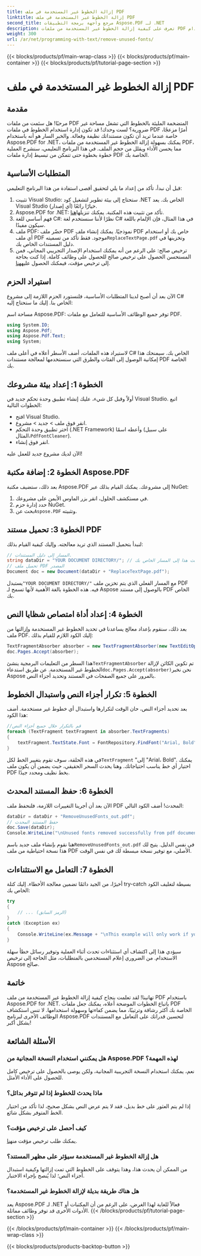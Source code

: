 ```yaml
---
title: إزالة الخطوط غير المستخدمة في ملف PDF
linktitle: إزالة الخطوط غير المستخدمة في ملف PDF
second_title: مرجع واجهة برمجة التطبيقات Aspose.PDF لـ .NET
description: تعرف على كيفية إزالة الخطوط غير المستخدمة من ملفات PDF بسهولة باستخدام Aspose.PDF for .NET. قم بتحسين الأداء وتقليل حجم الملف.
weight: 300
url: /ar/net/programming-with-text/remove-unused-fonts/
---
```


{{< blocks/products/pf/main-wrap-class >}}
{{< blocks/products/pf/main-container >}}
{{< blocks/products/pf/tutorial-page-section >}}

# إزالة الخطوط غير المستخدمة في ملف PDF

## مقدمة

مرحبًا! هل سئمت من ملفات PDF المتضخمة المليئة بالخطوط التي تشغل مساحة غير ضرورية؟ لست وحدك! قد تكون إدارة استخدام الخطوط في ملفات PDF أمرًا مزعجًا، خاصة عندما تريد أن تكون مستنداتك نظيفة وفعالة. والخبر السار هو أنه باستخدام Aspose.PDF for .NET، يمكنك بسهولة إزالة الخطوط غير المستخدمة من ملفات PDF، مما يحسن الأداء ويقلل من حجم الملف. في هذا البرنامج التعليمي، سنشرح العملية خطوة بخطوة حتى تتمكن من تبسيط إدارة ملفات PDF الخاصة بك.

## المتطلبات الأساسية

قبل أن نبدأ، تأكد من إعداد ما يلي لتحقيق أقصى استفادة من هذا البرنامج التعليمي:

1. تثبيت Visual Studio: ستحتاج إلى بيئة تطوير لتشغيل كود .NET الخاص بك. يعد Visual Studio (أي إصدار) خيارًا رائعًا.
2.  Aspose.PDF for .NET: تأكد من تثبيت هذه المكتبة. يمكنك تنزيلها[هنا](https://releases.aspose.com/pdf/net/).
3. فهم أساسي للغة C#: نظرًا لأننا سنستخدم لغة C# في هذا المثال، فإن الإلمام باللغة سيكون مفيدًا.
4. ملف PDF: حضّر ملف PDF نموذجيًا. يمكنك إنشاء ملف PDF خاص بك أو استخدام أي ملف PDF موجود. فقط تأكد من تسميته`ReplaceTextPage.pdf` وتخزينها في دليل المستندات الخاص بك.
5.  ترخيص صالح: على الرغم من أنه يمكنك استخدام الإصدار التجريبي المجاني، فمن المستحسن الحصول على ترخيص صالح للحصول على وظائف كاملة. إذا كنت بحاجة إلى ترخيص مؤقت، فيمكنك الحصول عليه[هنا](https://purchase.aspose.com/temporary-license/).

## استيراد الحزم

الآن بعد أن أصبح لدينا المتطلبات الأساسية، فلنستورد الحزم اللازمة إلى مشروع C# الخاص بنا. إليك ما ستحتاج إليه:

مساحة اسم Aspose.PDF: توفر جميع الوظائف الأساسية للتعامل مع ملفات PDF.

```csharp
using System.IO;
using Aspose.Pdf;
using Aspose.Pdf.Text;
using System;
```

لاستيراد هذه الملفات، أضف الأسطر أعلاه في أعلى ملف C# الخاص بك. سيمنحك هذا إمكانية الوصول إلى الفئات والطرق التي سنستخدمها لمعالجة مستندات PDF الخاصة بك.

## الخطوة 1: إعداد بيئة مشروعك

أولاً وقبل كل شيء، عليك إنشاء تطبيق وحدة تحكم جديد في Visual Studio. اتبع الخطوات التالية:

- افتح Visual Studio.
- انقر فوق ملف > جديد > مشروع.
-  اختر تطبيق وحدة التحكم (.NET Framework) وأعطه اسمًا (على سبيل المثال،`PdfFontCleaner`).
- انقر فوق إنشاء.

الآن لديك مشروع جديد للعمل عليه!

## الخطوة 2: إضافة مكتبة Aspose.PDF

بعد ذلك، ستضيف مكتبة Aspose.PDF إلى مشروعك. يمكنك القيام بذلك عبر NuGet:

1. في مستكشف الحلول، انقر بزر الماوس الأيمن على مشروعك.
2. حدد إدارة حزم NuGet.
3.  بحث عن`Aspose.PDF` وتثبيته.

## الخطوة 3: تحميل مستند PDF

لنبدأ بتحميل المستند الذي تريد معالجته. وإليك كيفية القيام بذلك:

```csharp
// المسار إلى دليل المستندات.
string dataDir = "YOUR DOCUMENT DIRECTORY/"; // قم بتحديث هذا إلى المسار الخاص بك
// تحميل ملف PDF المصدر
Document doc = new Document(dataDir + "ReplaceTextPage.pdf");
```

 يستبدل`"YOUR DOCUMENT DIRECTORY/"` مع المسار الفعلي الذي يتم تخزين ملف PDF فيه. هذه الخطوة بالغة الأهمية لأنها تسمح لـ Aspose بالوصول إلى مستند PDF الخاص بك. 

## الخطوة 4: إعداد أداة امتصاص شظايا النص

بعد ذلك، سنقوم بإعداد معالج يساعدنا في تحديد الخطوط غير المستخدمة وإزالتها من ملف PDF. إليك الكود اللازم للقيام بذلك:

```csharp
TextFragmentAbsorber absorber = new TextFragmentAbsorber(new TextEditOptions(TextEditOptions.FontReplace.RemoveUnusedFonts));
doc.Pages.Accept(absorber);
```

 هذا السطر من التعليمات البرمجية ينشئ`TextFragmentAbsorber` تم تكوين الكائن لإزالة الخطوط غير المستخدمة. عن طريق استدعاء`doc.Pages.Accept(absorber)`نحن نخبر Aspose بالمرور على جميع الصفحات في المستند وتحديد أجزاء النص.

## الخطوة 5: تكرار أجزاء النص واستبدال الخطوط

بعد تحديد أجزاء النص، حان الوقت لتكرارها واستبدال أي خطوط غير مستخدمة. أضف هذا الكود:

```csharp
//قم بالتكرار خلال جميع أجزاء النص
foreach (TextFragment textFragment in absorber.TextFragments)
{
    textFragment.TextState.Font = FontRepository.FindFont("Arial, Bold");
}
```

 في هذه الحلقة، سوف تقوم بتغيير الخط لكل`TextFragment` "إلى "Arial، Bold". يمكنك اختيار أي خط يناسب احتياجاتك. وهنا يحدث السحر الحقيقي، حيث يضمن أن يكون ملف PDF بخط نظيف ومحدد جيدًا.

## الخطوة 6: حفظ المستند المحدث

الآن بعد أن أجرينا التغييرات اللازمة، فلنحفظ ملف PDF المحدث! أضف الكود التالي:

```csharp
dataDir = dataDir + "RemoveUnusedFonts_out.pdf";
// حفظ المستند المحدث
doc.Save(dataDir);
Console.WriteLine("\nUnused fonts removed successfully from pdf document.\nFile saved at " + dataDir);
```

 هنا نقوم بإنشاء ملف جديد باسم`RemoveUnusedFonts_out.pdf` في نفس الدليل. يتيح لك هذا نسخة احتياطية من ملف PDF الأصلي، مع توفير نسخة مبسطة لك في نفس الوقت.

## الخطوة 7: التعامل مع الاستثناءات

أخيرًا، من الجيد دائمًا تضمين معالجة الأخطاء. إليك كتلة try-catch بسيطة لتغليف الكود الخاص بك:

```csharp
try
{
    // ... (الرمز السابق)
}
catch (Exception ex)
{
    Console.WriteLine(ex.Message + "\nThis example will only work if you apply a valid Aspose License. You can purchase full license or get 30-day temporary license from https://شراء.aspose.com.");
}
```

سيؤدي هذا إلى اكتشاف أي استثناءات تحدث أثناء العملية وتوفير رسائل خطأ سهلة الاستخدام. من الضروري إعلام المستخدمين بالمتطلبات، مثل الحاجة إلى ترخيص Aspose صالح.

## خاتمة

تهانينا! لقد تعلمت بنجاح كيفية إزالة الخطوط غير المستخدمة من ملف PDF باستخدام Aspose.PDF for .NET. باتباع الخطوات الموضحة أعلاه، يمكنك جعل ملفات PDF الخاصة بك أكثر رشاقة وترتيبًا، مما يضمن كفاءتها وسهولة استخدامها. لا تنس استكشاف الوظائف الأخرى لبرنامج Aspose.PDF لتحسين قدراتك على التعامل مع المستندات بشكل أكبر!

## الأسئلة الشائعة

### هل يمكنني استخدام النسخة المجانية من Aspose.PDF لهذه المهمة؟
نعم، يمكنك استخدام النسخة التجريبية المجانية، ولكن يوصى بالحصول على ترخيص كامل للحصول على الأداء الأمثل.

### ماذا يحدث للخطوط إذا لم تتوفر بدائل؟
إذا لم يتم العثور على خط بديل، فقد لا يتم عرض النص بشكل صحيح، لذا تأكد من اختيار الخط المتوفر بشكل شائع.

### كيف أحصل على ترخيص مؤقت؟
 يمكنك طلب ترخيص مؤقت من[هنا](https://purchase.aspose.com/temporary-license/).

### هل إزالة الخطوط غير المستخدمة سيؤثر على مظهر المستند؟
من الممكن أن يحدث هذا، وهذا يتوقف على الخطوط التي تمت إزالتها وكيفية استبدال أجزاء النص؛ لذا يُنصح بإجراء الاختبار.

### هل هناك طريقة بديلة لإزالة الخطوط غير المستخدمة؟
يعد Aspose.PDF لـ .NET فعالاً للغاية لهذا الغرض، على الرغم من أن المكتبات أو الأدوات الأخرى قد توفر وظائف مماثلة.
{{< /blocks/products/pf/tutorial-page-section >}}

{{< /blocks/products/pf/main-container >}}
{{< /blocks/products/pf/main-wrap-class >}}

{{< blocks/products/products-backtop-button >}}
